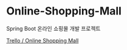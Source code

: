 # Online-Shopping-Mall

Spring Boot 온라인 쇼핑몰 개발 프로젝트

[Trello / Online Shopping Mall](https://trello.com/b/wtq6b8TB/online-shopping-mall)